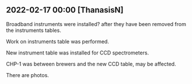 
## 2022-02-17 00:00 [ThanasisN]

[//]: # (Keywords: #chp1, #works, #broadband, #ccd)

Broadband instruments were installed? after they have been removed from the instruments tables.

Work on instruments table was performed.


New instrument table was installed for CCD spectrometers.

CHP-1 was between brewers and the new CCD table, may be affected.

There are photos.

